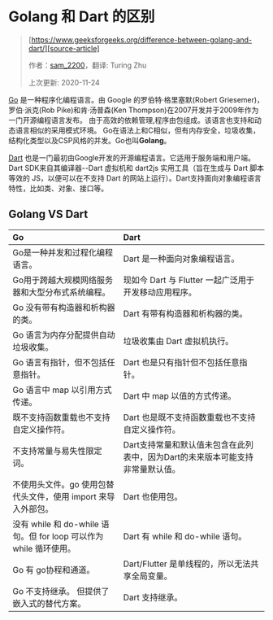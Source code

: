 # Golang 和 Dart 的区别

> [https://www.geeksforgeeks.org/difference-between-golang-and-dart/][source-article]
> 
> 作者：[sam_2200][sam_2200]，翻译: Turing Zhu
> 
> 上次更新: 2020-11-24


[source-article]: https://www.geeksforgeeks.org/difference-between-golang-and-dart/
[sam_2200]: https://auth.geeksforgeeks.org/user/sam_2200/articles


[Go][Go] 是一种程序化编程语言。由 Google 的罗伯特·格里塞默(Robert Griesemer)，罗伯·派克(Rob Pike)和肯·汤普森(Ken Thompson)在2007开发并于2009年作为一门开源编程语言发布。 由于高效的依赖管理,程序由包组成。该语言也支持和动态语言相似的采用模式环境。 Go在语法上和C相似，但有内存安全，垃圾收集，结构化类型以及CSP风格的并发。Go也叫**Golang**。

[Go]: https://www.geeksforgeeks.org/go-programming-language-introduction/

[Dart][Dart] 也是一门最初由Google开发的开源编程语言。它适用于服务端和用户端。Dart SDK来自其编译器--Dart 虚拟机和 dart2js 实用工具（旨在生成与 Dart 脚本等效的 JS，以便可以在不支持 Dart 的网站上运行）。Dart支持面向对象编程语言特性，比如类、对象、接口等。

[Dart]: https://www.geeksforgeeks.org/introduction-to-dart-programming-language/

## Golang VS Dart

| Go | Dart |
| :--- | :--- |
| Go是一种并发和过程化编程语言。 | Dart 是一种面向对象编程语言。 | 
| Go用于跨越大规模网络服务器和大型分布式系统编程。 |  现如今 Dart 与 Flutter 一起广泛用于开发移动应用程序。 |
| Go 没有带有构造器和析构器的类。| Dart 有带有构造器和析构器的类。|
| Go 语言为内存分配提供自动垃圾收集。 | 垃圾收集由 Dart 虚拟机执行。|
| Go 语言有指针，但不包括任意指针。| Dart 也是只有指针但不包括任意指针。|
| Go 语言中 map 以引用方式传递。 | Dart 中 map 以值的方式传递。 |  
| 既不支持函数重载也不支持自定义操作符。| Dart 也是既不支持函数重载也不支持自定义操作符。|
| 不支持常量与易失性限定词。| Dart支持常量和默认值未包含在此列表中，因为Dart的未来版本可能支持非常量默认值。|
| 不使用头文件。go 使用包替代头文件，使用 import 来导入外部包。| Dart 也使用包。|
| 没有 while 和 do-while 语句。但 for loop 可以作为 while 循环使用。| Dart 有 while 和 do-while 语句。|
| Go 有 go协程和通道。| Dart/Flutter 是单线程的，所以无法共享全局变量。|
| Go 不支持继承。 但提供了嵌入式的替代方案。| Dart 支持继承。|  
